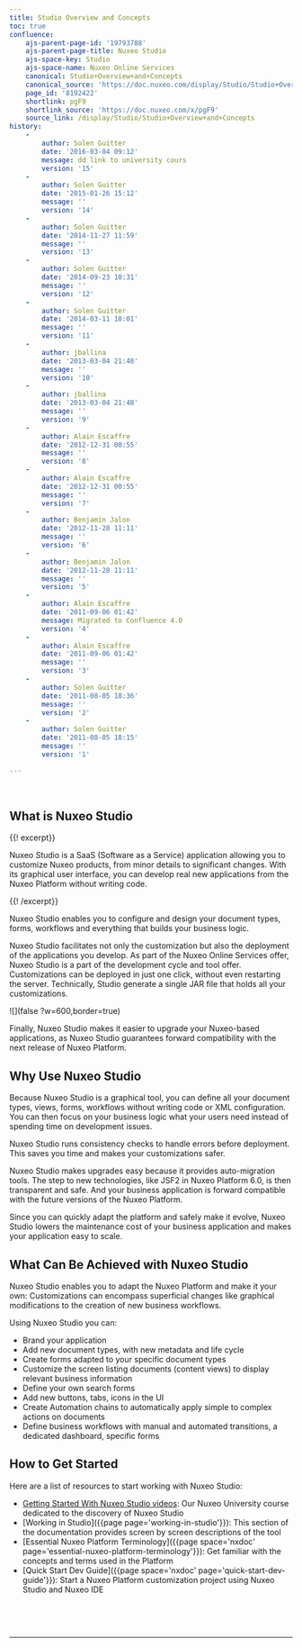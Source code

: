 ```yaml
---
title: Studio Overview and Concepts
toc: true
confluence:
    ajs-parent-page-id: '19793788'
    ajs-parent-page-title: Nuxeo Studio
    ajs-space-key: Studio
    ajs-space-name: Nuxeo Online Services
    canonical: Studio+Overview+and+Concepts
    canonical_source: 'https://doc.nuxeo.com/display/Studio/Studio+Overview+and+Concepts'
    page_id: '8192422'
    shortlink: pgF9
    shortlink_source: 'https://doc.nuxeo.com/x/pgF9'
    source_link: /display/Studio/Studio+Overview+and+Concepts
history:
    - 
        author: Solen Guitter
        date: '2016-03-04 09:12'
        message: dd link to university cours
        version: '15'
    - 
        author: Solen Guitter
        date: '2015-01-26 15:12'
        message: ''
        version: '14'
    - 
        author: Solen Guitter
        date: '2014-11-27 11:59'
        message: ''
        version: '13'
    - 
        author: Solen Guitter
        date: '2014-09-23 10:31'
        message: ''
        version: '12'
    - 
        author: Solen Guitter
        date: '2014-03-11 18:01'
        message: ''
        version: '11'
    - 
        author: jballina
        date: '2013-03-04 21:48'
        message: ''
        version: '10'
    - 
        author: jballina
        date: '2013-03-04 21:48'
        message: ''
        version: '9'
    - 
        author: Alain Escaffre
        date: '2012-12-31 00:55'
        message: ''
        version: '8'
    - 
        author: Alain Escaffre
        date: '2012-12-31 00:55'
        message: ''
        version: '7'
    - 
        author: Benjamin Jalon
        date: '2012-11-28 11:11'
        message: ''
        version: '6'
    - 
        author: Benjamin Jalon
        date: '2012-11-28 11:11'
        message: ''
        version: '5'
    - 
        author: Alain Escaffre
        date: '2011-09-06 01:42'
        message: Migrated to Confluence 4.0
        version: '4'
    - 
        author: Alain Escaffre
        date: '2011-09-06 01:42'
        message: ''
        version: '3'
    - 
        author: Solen Guitter
        date: '2011-08-05 18:36'
        message: ''
        version: '2'
    - 
        author: Solen Guitter
        date: '2011-08-05 18:15'
        message: ''
        version: '1'

---
```

&nbsp;

## What is Nuxeo Studio

{{! excerpt}}

Nuxeo Studio is a SaaS (Software as a Service) application allowing you to customize Nuxeo products, from minor details to significant changes. With its graphical user interface, you can develop real new applications from the Nuxeo Platform without writing code.

{{! /excerpt}}

Nuxeo Studio enables you to configure and design your document types, forms, workflows and everything that builds your business logic.

Nuxeo Studio facilitates not only the customization but also the deployment of the applications you develop. As part of the Nuxeo Online Services offer, Nuxeo Studio is a part of the development cycle and tool offer. Customizations can be deployed in just one click, without even restarting the server. Technically, Studio generate a single JAR file that holds all your customizations.

![](false ?w=600,border=true)

Finally, Nuxeo Studio makes it easier to upgrade your Nuxeo-based applications, as Nuxeo Studio guarantees forward compatibility with the next release of Nuxeo Platform.

## Why Use Nuxeo Studio

Because Nuxeo Studio is a graphical tool, you can define all your document types, views, forms, workflows without writing code or XML configuration. You can then focus on your business logic what your users need instead of spending time on development issues.

Nuxeo Studio runs consistency checks to handle errors before deployment. This saves you time and makes your customizations safer.

Nuxeo Studio makes upgrades easy because it provides auto-migration tools. The step to new technologies, like JSF2 in Nuxeo Platform 6.0, is then transparent and safe. And your business application is forward compatible with the future versions of the Nuxeo Platform.

Since you can quickly adapt the platform and safely make it evolve, Nuxeo Studio lowers the maintenance cost of your business application and makes your application easy to scale.

## What Can Be Achieved with Nuxeo Studio

Nuxeo Studio enables you to adapt the Nuxeo Platform and make it your own: Customizations can encompass superficial changes like graphical modifications to the creation of new business workflows.

Using Nuxeo Studio you can:

*   Brand your application
*   Add new document types, with new metadata and life cycle
*   Create forms adapted to your specific document types
*   Customize the screen listing documents (content views) to display relevant business information
*   Define your own search forms
*   Add new buttons, tabs, icons in the UI
*   Create Automation chains to automatically apply simple to complex actions on documents
*   Define business workflows with manual and automated transitions, a dedicated dashboard, specific forms

## How to Get Started

Here are a list of resources to start working with Nuxeo Studio:

*   [Getting Started With Nuxeo Studio videos](https://university.nuxeo.io/nuxeo/university/#!/course/getting-started-nuxeo-studio): Our Nuxeo University course dedicated to the discovery of Nuxeo Studio
*   [Working in Studio]({{page page='working-in-studio'}}): This section of the documentation provides screen by screen descriptions of the tool
*   [Essential Nuxeo Platform Terminology]({{page space='nxdoc' page='essential-nuxeo-platform-terminology'}}): Get familiar with the concepts and terms used in the Platform
*   [Quick Start Dev Guide]({{page space='nxdoc' page='quick-start-dev-guide'}}): Start a Nuxeo Platform customization project using Nuxeo Studio and Nuxeo IDE

&nbsp;

&nbsp;

* * *